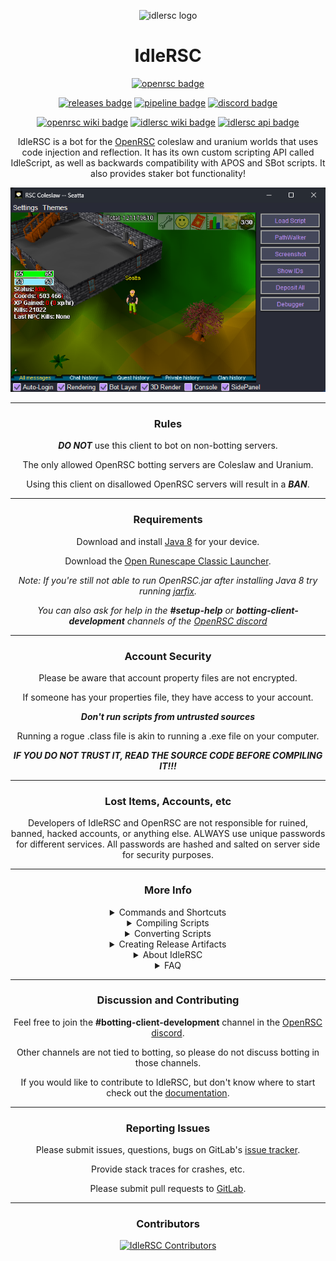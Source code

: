 <div align="center">

![idlersc logo](doc/images/logo.png "IdleRSC Logo")

# IdleRSC
[![openrsc badge](https://img.shields.io/badge/OpenRSC_Launcher-0?style=flat&label=Play&color=045CDD)][launcher]

[![releases badge](https://gitlab.com/openrsc/idlersc/-/badges/release.svg "Latest IdleRSC Releases")][releases]
[![pipeline badge](https://gitlab.com/openrsc/idlersc/badges/main/pipeline.svg?key_text=Pipeline "Idlersc Commits")][commits]
[![discord badge](https://img.shields.io/discord/459699205674369025?logo=discord&logoColor=%23FFFFFF&label=Open%20RSC&color=%235865F2 "Open Runescape Classic Discord")][discord]

[![openrsc wiki badge](https://img.shields.io/badge/OpenRSC-0?style=flat&color=045CDD&label=Wiki "OpenRSC Wiki")][openrsc-wiki]
[![idlersc wiki badge](https://img.shields.io/badge/IdleRSC-0?style=flat&color=454545&label=Wiki "IdleRSC Wiki")][wiki]
[![idlersc api badge](https://img.shields.io/badge/IdleRSC%20API-0?style=flat&logo=gitlab&logoColor=ff8800&color=454545  "IdleRSC API")][api]

IdleRSC is a bot for the [OpenRSC][openrsc] coleslaw and uranium worlds that uses code injection and
reflection. It has its own custom scripting API called IdleScript, as well as
backwards compatibility with APOS and SBot scripts. It also provides staker
bot functionality!

![main window screenshot](doc/images/main-window.png "Main window")

---

### Rules
***DO NOT*** use this client to bot on non-botting servers.

The only allowed OpenRSC botting servers are Coleslaw and Uranium.

Using this client on disallowed OpenRSC servers will result in a ***BAN***.

---

### Requirements
  Download and install [Java 8][java8] for your device.

  Download the [Open Runescape Classic Launcher][launcher].

  *Note: If you're still not able to run OpenRSC.jar after installing Java 8 try running [jarfix][jarfix].*

  *You can also ask for help in the **#setup-help** or **botting-client-development** channels of the [OpenRSC discord][discord]*

---

### Account Security

Please be aware that account property files are not encrypted.

If someone has your properties file, they have access to your account.

***Don't run scripts from untrusted sources***

Running a rogue .class file is akin to running a .exe
file on your computer.

***IF YOU DO NOT TRUST IT, READ THE SOURCE CODE BEFORE
COMPILING IT!!!***

---

### Lost Items, Accounts, etc

Developers of IdleRSC and OpenRSC are not responsible for ruined, banned, hacked accounts,
or anything else. ALWAYS use unique passwords for different services. All passwords are
hashed and salted on server side for security purposes.

---
### More Info

<details><summary>Commands and Shortcuts</summary>

---
#### In-Game Commands and Shortcuts
In-Game commands are typed into the game chat box.

![help menu screenshot](doc/images/help-menu.png "Help Menu")

#### CLI Startup Commands
Command Line Interface (CLI) commands can be included following a command line startup
for example `java -jar IdleRSC.jar`, or added to the `run_windows.bat` or `run_linux.sh`
script files that execute the same startup command.
<div align="left">

```
 --auto-start - Auto start bot, bypassing Account Selection window
   Must include either:
     --account
     --username and --password
 --account <account> - Load from saved account
 --script-arguments <arguments> - pass arguments to the script (e.g. dragonstone)
 --auto-login - Enable automatic log-in with credentials (--username, --password)
 --debug - Enable debug logging
 --log-window - Display log window
 --disable-gfx - Disable graphics refresh
 --help - Show help menu (F12)
 --hide-side-panel - Hide side panel
 --init-cache <server> - Initialise cache for specified server (coleslaw|uranium)
 --interlace - Enable graphics interlacing
 --ocr-type <type> - Configure OCR sleeper (internal|remote|manual)
 --ocr-server <url> - OCR server URL for remote sleep solver
 --log-window - Display log window
 --script-name <name> - Name of the script to run
 --password <password> - Account password
 --script-selector - Display script selector window
 --username <username> - Account username
 --unstick - Unstick side panel from main window
 --version - Show version
 --attack-items <item1,item2> - stake switcher attack item swapping
 --defence-items <item1,item2> - stake switcher defence items swapping
 --strength-items <item1,item2> - stake switcher strength items swapping
 --spell-id <id> - Spell id for stake switcher casting
```
</div>

---
### Stake Switcher
The stake switcher can only be configured by use of command-line parameters.
Inside your `run_windows.bat` or `run_linux.sh` script, add the following
lines:
<div align="left">

```
--attack-items 123,456
--strength-items 123,456
--defence-items 123,456
--spell-id 2
```
</div>

e.g. `java -jar IdleRSC.jar --attack-items 123,456` and so on.

Restart the bot. Press `F5`, `F6`, `F7`, `F8` to validate.

---

</details>

<details><summary>Compiling Scripts</summary>

---

### Linux
<div align="left">

```
1. Put the .java file in the src/scripting/(idlescript or sbot) folder
2. Run `./gradlew build`
```
</div>

### Windows

#### Native Scripts and SBot: (Eclipse Method)
<div align="left">

```
1. Open up the project in Eclipse
2. Add a new script to the `scripting` package.
3. Compile Jar with (compile_windows.bat) or (compile_linux.sh)
4. Run client with (run_windows.bat) or (run_linux.sh)
```
</div>

#### Native Scripts and SBot: (IntelliJ Gradle Method)
<div align="left">

```
1. Open up the project in IntelliJ
2. Save all script changes
3. Build project Class files with Gradle "Build Project"
4. Compile Jar with (compile_windows.bat) or (compile_linux.sh)
5. run client with (run_windows.bat) or (run_linux.sh)
```
</div>

#### APOS/SBot
<div align="left">

```
Easy Method: (NOT PREFERRED IF YOU ARE WANTING TO DEVELOP SCRIPTS)
WARNING: This will delete your JAR file!!!

1. Place your script in src/scripting/apos/
2. Run compile_windows.bat (or compile_linux.sh)
3. Ensure no issues compiling (they will be towards the top.)
4. Re-run the bat file.

Read "converting SBot scripts" section for compilation issues.
```
</div>

---
</details>
<details><summary>Converting Scripts</summary>

---

### Converting APOS Scripts

APOS scripts require several changes in order to be made compatible.
Please see changes made to scripts which were added.

### Converting SBot Scripts

<div align="left">

```
1. Open SBot script in a text editor.
2. Place these lines at the top of the file:
  package scripting.sbot;
  import compatibility.sbot.Script;

3. Remove the mudclient constructor.
For example, for alch.java, you would want to remove the following lines:
  public alch(mudclient rs)
  {
    super(rs);
  }
```
</div>

Compile using Eclipse or IntelliJ Gradle (preferred) or the included compilation script (compile_windows.bat)

---
</details>

<details><summary>Creating Release Artifacts</summary>

---

In order to create a permanant tagged build artifact for long term
release tracking, we need to store it in the generic package
registry, it also provides easy access through an api.
This will only run when a pipeline runs for a tagged commit. Workflow to

#### Workflow

```
1. Go to Gitlab UI
2. Open up the side bar > Code > Tags
3. Tag a commit you want to have uploaded
4. Pipeline will automatically run and upload a build artifact.
```

---
</details>

<details><summary>About IdleRSC</summary>

---
  This started as a project in April 2020 due to a distinct lack of botting
  clients available for RSC post-closure.

  After Jagex decided to nerf the
  blowpipe in OSRS, the original coder gained renewed interest in January 2021,
  and the project was resurrected and released.

  The original owner is no longer part of this fork of the project. However,
  credit for writing the original client goes to DvorakKeys.

  The RSC botting scene WILL NEVER DIE! IdleRSC is the next iteration after
  APOS, STS, SBot, and AutoRune!

---
</details>

  <details><summary>FAQ</summary>

---

  <div align="left">

    Q: Can I donate to this project?
    A: No donations nor subscriptions are accepted. We don't want any money.
      We also don't believe that dumping player money into ads will make any
      difference for long term player growth and retention.
      The best way to help the team is to help with submitting bug reports,
      submitting GitLab merge requests, and spreading the word about us to
      your friends so they will want to be a part of this too!

  </div>
</details>

---
### Discussion and Contributing

Feel free to join the **#botting-client-development** channel in the [OpenRSC discord][discord].

Other channels are not tied to botting,
so please do not discuss botting in those channels.

If you would like to contribute to IdleRSC, but don't know where to start check out the [documentation][documentation].

---
### Reporting Issues
 Please submit issues, questions, bugs on GitLab's [issue tracker][issue-tracker].

 Provide stack traces for crashes, etc.

 Please submit pull requests to [GitLab][merge-requests].

 ---

### Contributors
<a href="https://gitlab.com/openrsc/idlersc/-/graphs/main?ref_type=heads">
    <img src="https://contrib.rocks/image?repo=open-rsc/idlersc" alt="IdleRSC Contributors" title="IdleRSC Contributors" width="400"/>
</a>


</div>

[openrsc]: https://rsc.vet
[openrsc-wiki]: https://rsc.vet/wiki/index.php/Open_RuneScape_Classic_Wiki
[discord]: https://discord.gg/CutQxDZ8Np
[commits]: https://gitlab.com/openrsc/idlersc/-/commits/main
[repository]: https://gitlab.com/openrsc/idlersc
[documentation]: https://openrsc.gitlab.io/idlersc
[releases]: https://gitlab.com/openrsc/idlersc/-/releases
[launcher]: https://rsc.vet/downloads/OpenRSC.jar
[issue-tracker]: https://gitlab.com/openrsc/idlersc/-/issues
[merge-requests]: https://gitlab.com/openrsc/idlersc/-/merge_requests
[contributors]: https://gitlab.com/openrsc/idlersc/-/graphs/main?ref_type=heads
[wiki]: https://gitlab.com/openrsc/idlersc/-/wikis/home
[api]: https://openrsc.gitlab.io/idlersc/overview-summary.html
[java8]: https://adoptium.net/temurin/releases/?version=8&package=jdk
[jarfix]: https://johann.loefflmann.net/downloads/jarfix.exe
